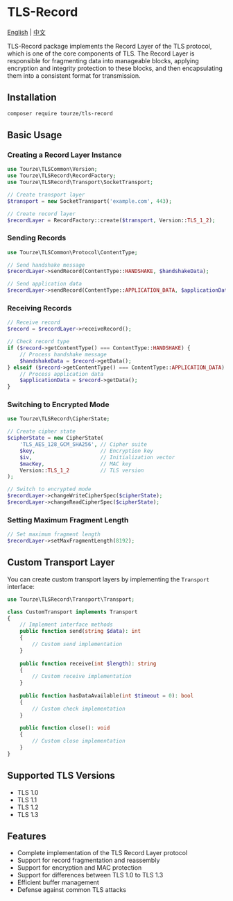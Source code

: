 # TLS-Record

[English](README.md) | [中文](README.zh-CN.md)

TLS-Record package implements the Record Layer of the TLS protocol, which is one of the core components of TLS. The Record Layer is responsible for fragmenting data into manageable blocks, applying encryption and integrity protection to these blocks, and then encapsulating them into a consistent format for transmission.

## Installation

```bash
composer require tourze/tls-record
```

## Basic Usage

### Creating a Record Layer Instance

```php
use Tourze\TLSCommon\Version;
use Tourze\TLSRecord\RecordFactory;
use Tourze\TLSRecord\Transport\SocketTransport;

// Create transport layer
$transport = new SocketTransport('example.com', 443);

// Create record layer
$recordLayer = RecordFactory::create($transport, Version::TLS_1_2);
```

### Sending Records

```php
use Tourze\TLSCommon\Protocol\ContentType;

// Send handshake message
$recordLayer->sendRecord(ContentType::HANDSHAKE, $handshakeData);

// Send application data
$recordLayer->sendRecord(ContentType::APPLICATION_DATA, $applicationData);
```

### Receiving Records

```php
// Receive record
$record = $recordLayer->receiveRecord();

// Check record type
if ($record->getContentType() === ContentType::HANDSHAKE) {
    // Process handshake message
    $handshakeData = $record->getData();
} elseif ($record->getContentType() === ContentType::APPLICATION_DATA) {
    // Process application data
    $applicationData = $record->getData();
}
```

### Switching to Encrypted Mode

```php
use Tourze\TLSRecord\CipherState;

// Create cipher state
$cipherState = new CipherState(
    'TLS_AES_128_GCM_SHA256', // Cipher suite
    $key,                     // Encryption key
    $iv,                      // Initialization vector
    $macKey,                  // MAC key
    Version::TLS_1_2          // TLS version
);

// Switch to encrypted mode
$recordLayer->changeWriteCipherSpec($cipherState);
$recordLayer->changeReadCipherSpec($cipherState);
```

### Setting Maximum Fragment Length

```php
// Set maximum fragment length
$recordLayer->setMaxFragmentLength(8192);
```

## Custom Transport Layer

You can create custom transport layers by implementing the `Transport` interface:

```php
use Tourze\TLSRecord\Transport\Transport;

class CustomTransport implements Transport
{
    // Implement interface methods
    public function send(string $data): int
    {
        // Custom send implementation
    }
    
    public function receive(int $length): string
    {
        // Custom receive implementation
    }
    
    public function hasDataAvailable(int $timeout = 0): bool
    {
        // Custom check implementation
    }
    
    public function close(): void
    {
        // Custom close implementation
    }
}
```

## Supported TLS Versions

- TLS 1.0
- TLS 1.1
- TLS 1.2
- TLS 1.3

## Features

- Complete implementation of the TLS Record Layer protocol
- Support for record fragmentation and reassembly
- Support for encryption and MAC protection
- Support for differences between TLS 1.0 to TLS 1.3
- Efficient buffer management
- Defense against common TLS attacks

